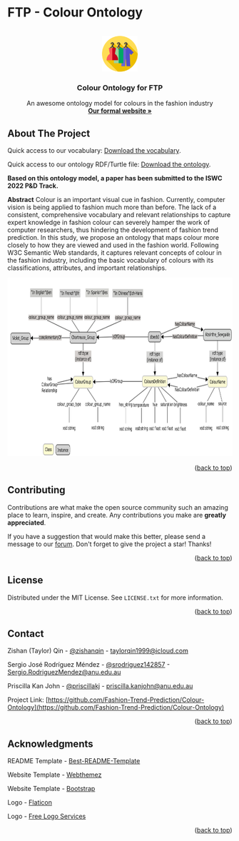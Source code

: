 # FTP - Colour Ontology
<div id="top"></div>



<!-- PROJECT LOGO -->
<br />
<div align="center">
  <a href="https://github.com/Fashion-Trend-Prediction/Colour-Ontology">
    <img src="images/logo.png" alt="Logo" width="80" height="80">
  </a>

  <h3 align="center">Colour Ontology for FTP</h3>

  <p align="center">
    An awesome ontology model for colours in the fashion industry
    <br />
    <a href="https://Fashion-Trend-Prediction.github.io"><strong>Our formal website »</strong></a>
  </p>
</div>


<!-- ABOUT THE PROJECT -->
## About The Project

Quick access to our vocabulary: <a href="files/vocabulary.csv" download>Download the vocabulary</a>. 

Quick access to our ontology RDF/Turtle file: <a href="files/ontology.ttl" download>Download the ontology</a>. 

**Based on this ontology model, a paper has been submitted to the ISWC 2022 P&D Track.**

**Abstract** Colour is an important visual cue in fashion. Currently, computer vision is being applied to fashion much more than before. The lack of a consistent, comprehensive vocabulary and relevant relationships to capture expert knowledge in fashion colour can severely hamper the work of computer researchers, thus hindering the development of fashion trend prediction. In this study, we propose an ontology that maps colour more closely to how they are viewed and used in the fashion world. Following W3C Semantic Web standards, it captures relevant concepts of colour in the fashion industry, including the basic vocabulary of colours with its classifications, attributes, and important relationships.
<div align="center">
  <a href="https://github.com/Fashion-Trend-Prediction/Colour-Ontology">
    <img src="images/CMap.png" alt="CMap" width="1500" height="400">
  </a>
</div>


<p align="right">(<a href="#top">back to top</a>)</p>


<!-- CONTRIBUTING -->
## Contributing

Contributions are what make the open source community such an amazing place to learn, inspire, and create. Any contributions you make are **greatly appreciated**.

If you have a suggestion that would make this better, please send a message to our [forum](https://groups.google.com/g/colour-ontology-for-ftp?pli=1). Don't forget to give the project a star! Thanks!

<p align="right">(<a href="#top">back to top</a>)</p>



<!-- LICENSE -->
## License

Distributed under the MIT License. See `LICENSE.txt` for more information.

<p align="right">(<a href="#top">back to top</a>)</p>



<!-- CONTACT -->
## Contact

Zishan (Taylor) Qin - [@zishanqin](https://github.com/zishanqin) - taylorqin1999@icloud.com

Sergio José Rodríguez Méndez - [@srodriguez142857](https://w3id.org/people/sergio) - Sergio.RodriguezMendez@anu.edu.au

Priscilla Kan John - [@priscillakj](https://comp.anu.edu.au/people/priscilla-kan-john) - priscilla.kanjohn@anu.edu.au

Project Link: [https://github.com/Fashion-Trend-Prediction/Colour-Ontology](https://github.com/Fashion-Trend-Prediction/Colour-Ontology)

<p align="right">(<a href="#top">back to top</a>)</p>



<!-- ACKNOWLEDGMENTS -->
## Acknowledgments

README Template - [Best-README-Template](https://github.com/othneildrew/Best-README-Template)

Website Template - [Webthemez](http://webthemez.com)

Website Template - [Bootstrap](http://getbootstrap.com)

Logo - [Flaticon](https://www.flaticon.com/search?word=fashion)

Logo - [Free Logo Services](https://www.freelogoservices.com)

<p align="right">(<a href="#top">back to top</a>)</p>
